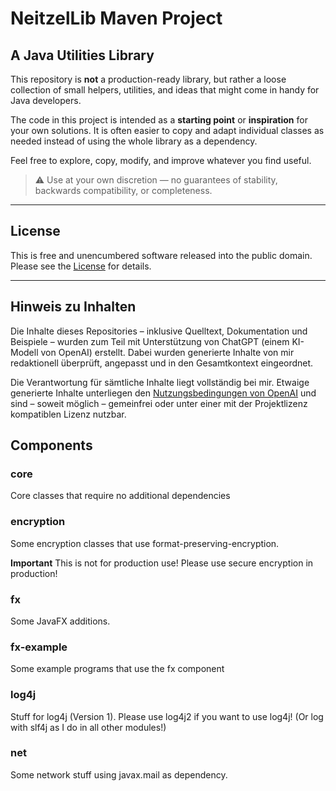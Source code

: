 # NeitzelLib Maven Project

## A Java Utilities Library

This repository is **not** a production-ready library, but rather a loose collection of small helpers, utilities, and ideas that might come in handy for Java developers.

The code in this project is intended as a **starting point** or **inspiration** for your own solutions. It is often easier to copy and adapt individual classes as needed instead of using the whole library as a dependency.

Feel free to explore, copy, modify, and improve whatever you find useful.

> ⚠️ Use at your own discretion — no guarantees of stability, backwards compatibility, or completeness.

---

## License
This is free and unencumbered software released into the public domain. Please see the [License](LICENSE.md) for details.

---

## Hinweis zu Inhalten

Die Inhalte dieses Repositories – inklusive Quelltext, Dokumentation und Beispiele – wurden zum Teil mit Unterstützung von ChatGPT (einem KI-Modell von OpenAI) erstellt. Dabei wurden generierte Inhalte von mir redaktionell überprüft, angepasst und in den Gesamtkontext eingeordnet.

Die Verantwortung für sämtliche Inhalte liegt vollständig bei mir. Etwaige generierte Inhalte unterliegen den [Nutzungsbedingungen von OpenAI](https://openai.com/policies/terms-of-use) und sind – soweit möglich – gemeinfrei oder unter einer mit der Projektlizenz kompatiblen Lizenz nutzbar.

## Components

### core

Core classes that require no additional dependencies

### encryption

Some encryption classes that use format-preserving-encryption.

**Important** This is not for production use! Please use secure encryption in production!

### fx

Some JavaFX additions.

### fx-example

Some example programs that use the fx component

### log4j

Stuff for log4j (Version 1). Please use log4j2 if you want to use log4j! (Or log with slf4j as I do in all other modules!)

### net

Some network stuff using javax.mail as dependency.